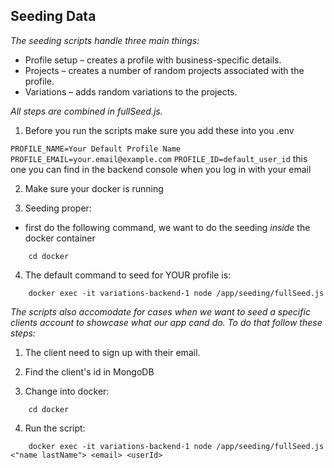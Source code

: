 ## Seeding Data

_The seeding scripts handle three main things:_

- Profile setup – creates a profile with business-specific details.
- Projects – creates a number of random projects associated with the profile.
- Variations – adds random variations to the projects.

_All steps are combined in fullSeed.js._

1. Before you run the scripts make sure you add these into you .env

`PROFILE_NAME=Your Default Profile Name`
`PROFILE_EMAIL=your.email@example.com`
`PROFILE_ID=default_user_id` this one you can find in the backend console when you log in with your email

2. Make sure your docker is running

3. Seeding proper:

- first do the following command, we want to do the seeding _inside_ the docker container

```
    cd docker
```

4. The default command to seed for YOUR profile is:

```
    docker exec -it variations-backend-1 node /app/seeding/fullSeed.js
```

_The scripts also accomodate for cases when we want to seed a specific clients account to showcase what our app cand do. To do that follow these steps:_

1. The client need to sign up with their email.

2. Find the client's id in MongoDB

3. Change into docker:

```
    cd docker
```

4. Run the script:

```
    docker exec -it variations-backend-1 node /app/seeding/fullSeed.js <"name lastName"> <email> <userId>
```
